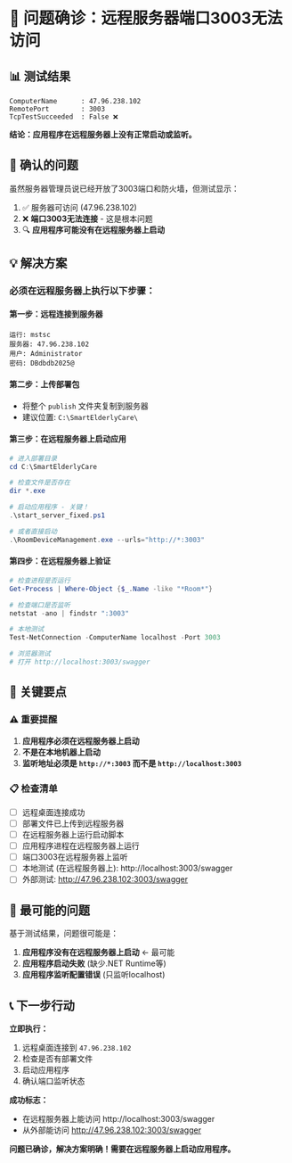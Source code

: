 # 🚨 问题确诊：远程服务器端口3003无法访问

## 📊 测试结果
```
ComputerName      : 47.96.238.102
RemotePort        : 3003
TcpTestSucceeded  : False ❌
```

**结论：应用程序在远程服务器上没有正常启动或监听。**

## 🎯 确认的问题

虽然服务器管理员说已经开放了3003端口和防火墙，但测试显示：

1. ✅ 服务器可访问 (47.96.238.102)
2. ❌ **端口3003无法连接** - 这是根本问题
3. 🔍 **应用程序可能没有在远程服务器上启动**

## 💡 解决方案

### 必须在远程服务器上执行以下步骤：

#### 第一步：远程连接到服务器
```
运行: mstsc
服务器: 47.96.238.102
用户: Administrator  
密码: DBdbdb2025@
```

#### 第二步：上传部署包
- 将整个 `publish` 文件夹复制到服务器
- 建议位置: `C:\SmartElderlyCare\`

#### 第三步：在远程服务器上启动应用
```powershell
# 进入部署目录
cd C:\SmartElderlyCare

# 检查文件是否存在
dir *.exe

# 启动应用程序 - 关键！
.\start_server_fixed.ps1

# 或者直接启动
.\RoomDeviceManagement.exe --urls="http://*:3003"
```

#### 第四步：在远程服务器上验证
```powershell
# 检查进程是否运行
Get-Process | Where-Object {$_.Name -like "*Room*"}

# 检查端口是否监听
netstat -ano | findstr ":3003"

# 本地测试
Test-NetConnection -ComputerName localhost -Port 3003

# 浏览器测试
# 打开 http://localhost:3003/swagger
```

## 🔧 关键要点

### ⚠️ 重要提醒
1. **应用程序必须在远程服务器上启动**
2. **不是在本地机器上启动**
3. **监听地址必须是 `http://*:3003` 而不是 `http://localhost:3003`**

### 📋 检查清单
- [ ] 远程桌面连接成功
- [ ] 部署文件已上传到远程服务器
- [ ] 在远程服务器上运行启动脚本
- [ ] 应用程序进程在远程服务器上运行
- [ ] 端口3003在远程服务器上监听
- [ ] 本地测试 (在远程服务器上): http://localhost:3003/swagger
- [ ] 外部测试: http://47.96.238.102:3003/swagger

## 🎯 最可能的问题

基于测试结果，问题很可能是：

1. **应用程序没有在远程服务器上启动** ← 最可能
2. **应用程序启动失败** (缺少.NET Runtime等)
3. **应用程序监听配置错误** (只监听localhost)

## 📞 下一步行动

**立即执行：**
1. 远程桌面连接到 `47.96.238.102`
2. 检查是否有部署文件
3. 启动应用程序
4. 确认端口监听状态

**成功标志：**
- 在远程服务器上能访问 http://localhost:3003/swagger
- 从外部能访问 http://47.96.238.102:3003/swagger

**问题已确诊，解决方案明确！需要在远程服务器上启动应用程序。**
